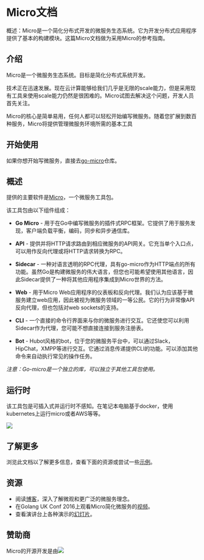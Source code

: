 # Micro文档

概述：Micro是一个简化分布式开发的微服务生态系统。它为开发分布式应用程序提供了基本的构建模块。这篇Micro文档做为采用Micro的参考指南。

## 介绍
Micro是一个微服务生态系统。目标是简化分布式系统开发。

技术正在迅速发展。现在云计算能够给我们几乎是无限的scale能力，但是采用现有工具来使用scale能力仍然是很困难的。Micro试图去解决这个问题，开发人员首先关注。

Micro的核心是简单易用，任何人都可以轻松开始编写微服务。随着您扩展到数百种服务，Micro将提供管理微服务环境所需的基本工具

## 开始使用
如果你想开始写微服务，直接去[go-micro](https://github.com/micro/go-micro)仓库。

## 概述

提供的主要软件是[Micro](https://github.com/micro/micro)，一个微服务工具包。

该工具包由以下组件组成：

- **Go Micro** - 用于在Go中编写微服务的插件式RPC框架。它提供了用于服务发现，客户端负载平衡，编码，同步和异步通信库。

- **API** - 提供并将HTTP请求路由到相应微服务的API网关。它充当单个入口点，可以用作反向代理或将HTTP请求转换为RPC。

- **Sidecar** - 一种对语言透明的RPC代理，具有go-micro作为HTTP端点的所有功能。虽然Go是构建微服务的伟大语言，但您也可能希望使用其他语言，因此Sidecar提供了一种将其他应用程序集成到Micro世界的方法。

- **Web** - 用于Micro Web应用程序的仪表板和反向代理。我们认为应该基于微服务建立web应用，因此被视为微服务领域的一等公民。它的行为非常像API反向代理，但也包括对web sockets的支持。

- **CLI** - 一个直接的命令行界面来与你的微服务进行交互。它还使您可以利用Sidecar作为代理，您可能不想直接连接到服务注册表。

- **Bot** - Hubot风格的bot，位于您的微服务平台中，可以通过Slack，HipChat，XMPP等进行交互。它通过消息传递提供CLI的功能。可以添加其他命令来自动执行常见的操作任务。

*注意：Go-micro是一个独立的库，可以独立于其他工具包使用。*

## 运行时
该工具包是可插入式并运行时不感知。在笔记本电脑基于docker，使用kubernetes上运行micro或者AWS等等。

![](https://micro.mu/docs/images/overview.png)

## 了解更多
浏览此文档以了解更多信息，查看下面的资源或尝试一些[示例](https://github.com/micro/examples)。

## 资源
- 阅读[博客](https://micro.mu/blog/)，深入了解微观和更广泛的微服务理念。
- 在Golang UK Conf 2016上观看Micro简化微服务的[视频](https://www.youtube.com/watch?v=xspaDovwk34)。
- 查看演讲台上各种演示的[幻灯片](https://speakerdeck.com/asim)。

## 赞助商
Micro的开源开发是由![](https://micro.mu/docs/images/sixt_logo.png)

